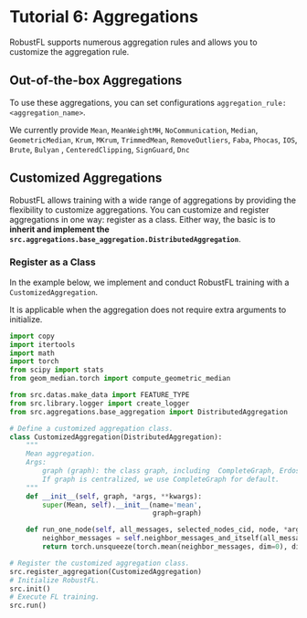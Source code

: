 # Tutorial 6: Aggregations

RobustFL supports numerous aggregation rules and allows you to customize the aggregation rule.

## Out-of-the-box Aggregations

To use these aggregations, you can set configurations `aggregation_rule: <aggregation_name>`. 

We currently provide `Mean`, `MeanWeightMH`, `NoCommunication`, `Median`, `GeometricMedian`, `Krum`, `MKrum`, `TrimmedMean`, `RemoveOutliers`, `Faba`, `Phocas`, `IOS`, `Brute`, `Bulyan` , `CenteredClipping`, `SignGuard`, `Dnc`

## Customized Aggregations

RobustFL allows training with a wide range of aggregations by providing the flexibility to customize aggregations. 
You can customize and register aggregations in one way: register as a class. Either way, the basic is to **inherit and implement the `src.aggregations.base_aggregation.DistributedAggregation`**. 

### Register as a Class

In the example below, we implement and conduct RobustFL training with a `CustomizedAggregation`. 

It is applicable when the aggregation does not require extra arguments to initialize.

```python
import copy
import itertools
import math
import torch
from scipy import stats
from geom_median.torch import compute_geometric_median

from src.datas.make_data import FEATURE_TYPE
from src.library.logger import create_logger
from src.aggregations.base_aggregation import DistributedAggregation

# Define a customized aggregation class.
class CustomizedAggregation(DistributedAggregation):
    """
    Mean aggregation.
    Args:
        graph (graph): the class graph, including  CompleteGraph, ErdosRenyi, TwoCastle, RingCastle, OctopusGraph.
        If graph is centralized, we use CompleteGraph for default.
    """
    def __init__(self, graph, *args, **kwargs):
        super(Mean, self).__init__(name='mean',
                                   graph=graph)

    def run_one_node(self, all_messages, selected_nodes_cid, node, *args, **kwargs):
        neighbor_messages = self.neighbor_messages_and_itself(all_messages, node, selected_nodes_cid)
        return torch.unsqueeze(torch.mean(neighbor_messages, dim=0), dim=0)

# Register the customized aggregation class.
src.register_aggregation(CustomizedAggregation)
# Initialize RobustFL.
src.init()
# Execute FL training.
src.run()
```